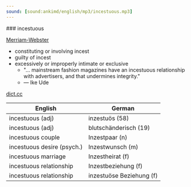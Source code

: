 ```yaml
---
sound: [sound:ankimd/english/mp3/incestuous.mp3]
---
```


\### incestuous

[Merriam-Webster](https://www.merriam-webster.com/dictionary/incestuous)

- constituting or involving incest
- guilty of incest
- excessively or improperly intimate or exclusive
    - "… mainstream fashion magazines have an incestuous relationship with advertisers, and that undermines integrity."
    - — Ike Ude

[dict.cc](https://www.dict.cc/incestuous)

| English        | German       |
| -------------- | ------------ |
| incestuous (adj) | inzestuös (58) |
| incestuous (adj) | blutschänderisch (19) |
| incestuous couple | Inzestpaar (n) |
| incestuous desire (psych.) | Inzestwunsch (m) |
| incestuous marriage | Inzestheirat (f) |
| incestuous relationship | Inzestbeziehung (f) |
| incestuous relationship | inzestuöse Beziehung (f) |
